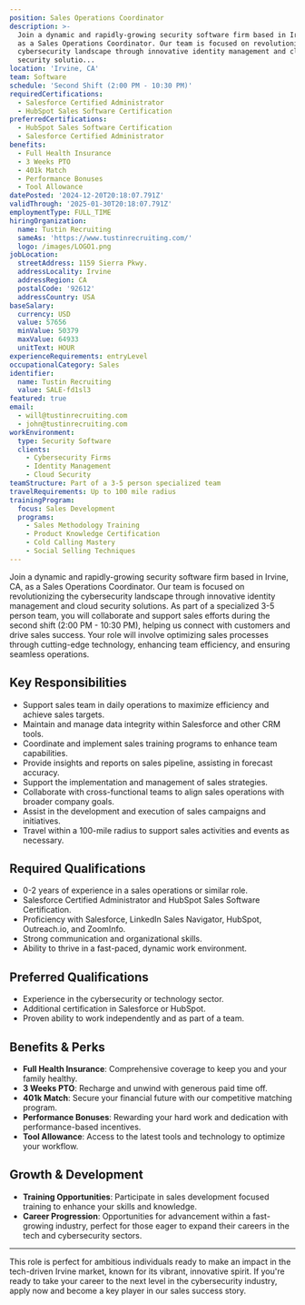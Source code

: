 ```yaml
---
position: Sales Operations Coordinator
description: >-
  Join a dynamic and rapidly-growing security software firm based in Irvine, CA,
  as a Sales Operations Coordinator. Our team is focused on revolutionizing the
  cybersecurity landscape through innovative identity management and cloud
  security solutio...
location: 'Irvine, CA'
team: Software
schedule: 'Second Shift (2:00 PM - 10:30 PM)'
requiredCertifications:
  - Salesforce Certified Administrator
  - HubSpot Sales Software Certification
preferredCertifications:
  - HubSpot Sales Software Certification
  - Salesforce Certified Administrator
benefits:
  - Full Health Insurance
  - 3 Weeks PTO
  - 401k Match
  - Performance Bonuses
  - Tool Allowance
datePosted: '2024-12-20T20:18:07.791Z'
validThrough: '2025-01-30T20:18:07.791Z'
employmentType: FULL_TIME
hiringOrganization:
  name: Tustin Recruiting
  sameAs: 'https://www.tustinrecruiting.com/'
  logo: /images/LOGO1.png
jobLocation:
  streetAddress: 1159 Sierra Pkwy.
  addressLocality: Irvine
  addressRegion: CA
  postalCode: '92612'
  addressCountry: USA
baseSalary:
  currency: USD
  value: 57656
  minValue: 50379
  maxValue: 64933
  unitText: HOUR
experienceRequirements: entryLevel
occupationalCategory: Sales
identifier:
  name: Tustin Recruiting
  value: SALE-fd1sl3
featured: true
email:
  - will@tustinrecruiting.com
  - john@tustinrecruiting.com
workEnvironment:
  type: Security Software
  clients:
    - Cybersecurity Firms
    - Identity Management
    - Cloud Security
teamStructure: Part of a 3-5 person specialized team
travelRequirements: Up to 100 mile radius
trainingProgram:
  focus: Sales Development
  programs:
    - Sales Methodology Training
    - Product Knowledge Certification
    - Cold Calling Mastery
    - Social Selling Techniques
---
```



Join a dynamic and rapidly-growing security software firm based in Irvine, CA, as a Sales Operations Coordinator. Our team is focused on revolutionizing the cybersecurity landscape through innovative identity management and cloud security solutions. As part of a specialized 3-5 person team, you will collaborate and support sales efforts during the second shift (2:00 PM - 10:30 PM), helping us connect with customers and drive sales success. Your role will involve optimizing sales processes through cutting-edge technology, enhancing team efficiency, and ensuring seamless operations.

## Key Responsibilities

- Support sales team in daily operations to maximize efficiency and achieve sales targets.
- Maintain and manage data integrity within Salesforce and other CRM tools.
- Coordinate and implement sales training programs to enhance team capabilities.
- Provide insights and reports on sales pipeline, assisting in forecast accuracy.
- Support the implementation and management of sales strategies.
- Collaborate with cross-functional teams to align sales operations with broader company goals.
- Assist in the development and execution of sales campaigns and initiatives.
- Travel within a 100-mile radius to support sales activities and events as necessary.

## Required Qualifications

- 0-2 years of experience in a sales operations or similar role.
- Salesforce Certified Administrator and HubSpot Sales Software Certification.
- Proficiency with Salesforce, LinkedIn Sales Navigator, HubSpot, Outreach.io, and ZoomInfo.
- Strong communication and organizational skills.
- Ability to thrive in a fast-paced, dynamic work environment.

## Preferred Qualifications

- Experience in the cybersecurity or technology sector.
- Additional certification in Salesforce or HubSpot.
- Proven ability to work independently and as part of a team.

## Benefits & Perks

- **Full Health Insurance**: Comprehensive coverage to keep you and your family healthy.
- **3 Weeks PTO**: Recharge and unwind with generous paid time off.
- **401k Match**: Secure your financial future with our competitive matching program.
- **Performance Bonuses**: Rewarding your hard work and dedication with performance-based incentives.
- **Tool Allowance**: Access to the latest tools and technology to optimize your workflow.

## Growth & Development

- **Training Opportunities**: Participate in sales development focused training to enhance your skills and knowledge.
- **Career Progression**: Opportunities for advancement within a fast-growing industry, perfect for those eager to expand their careers in the tech and cybersecurity sectors.

---

This role is perfect for ambitious individuals ready to make an impact in the tech-driven Irvine market, known for its vibrant, innovative spirit. If you're ready to take your career to the next level in the cybersecurity industry, apply now and become a key player in our sales success story.
